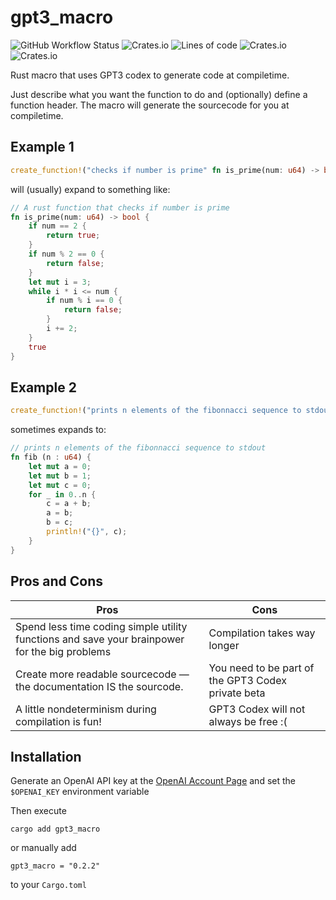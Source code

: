 # gpt3_macro
![GitHub Workflow Status](https://img.shields.io/github/workflow/status/vongaisberg/gpt3_macro/build)
![Crates.io](https://img.shields.io/crates/d/gpt3_macro)
![Lines of code](https://img.shields.io/tokei/lines/github/vongaisberg/gpt3_macro)
![Crates.io](https://img.shields.io/crates/l/gpt3_macro)
![Crates.io](https://img.shields.io/crates/v/gpt3_macro)

Rust macro that uses GPT3 codex to generate code at compiletime.

Just describe what you want the function to do and (optionally) define a function header. The macro will generate the sourcecode for you at compiletime.

## Example 1
```rust
create_function!("checks if number is prime" fn is_prime(num: u64) -> bool);
```
will (usually) expand to something like:

```rust
// A rust function that checks if number is prime
fn is_prime(num: u64) -> bool {
    if num == 2 {
        return true;
    }
    if num % 2 == 0 {
        return false;
    }
    let mut i = 3;
    while i * i <= num {
        if num % i == 0 {
            return false;
        }
        i += 2;
    }
    true
}
```

## Example 2
```rust
create_function!("prints n elements of the fibonnacci sequence to stdout" fn fib(n: u64));
```
sometimes expands to:

```rust
// prints n elements of the fibonnacci sequence to stdout
fn fib (n : u64) {
    let mut a = 0;
    let mut b = 1;
    let mut c = 0;
    for _ in 0..n {
        c = a + b;
        a = b;
        b = c;
        println!("{}", c);
    }
}
```

## Pros and Cons
| Pros | Cons |
| ---- | ---- |
| Spend less time coding simple utility functions and save your brainpower for the big problems | Compilation takes way longer |
| Create more readable sourcecode — the documentation IS the sourcode. | You need to be part of the GPT3 Codex private beta
| A little nondeterminism during compilation is fun! | GPT3 Codex will not always be free :(|

## Installation

Generate an OpenAI API key at the [OpenAI Account Page](https://beta.openai.com/account/api-keys) and set the ```$OPENAI_KEY``` environment variable

Then execute
```
cargo add gpt3_macro
```
or manually add 
```
gpt3_macro = "0.2.2"
```
to your ```Cargo.toml```

